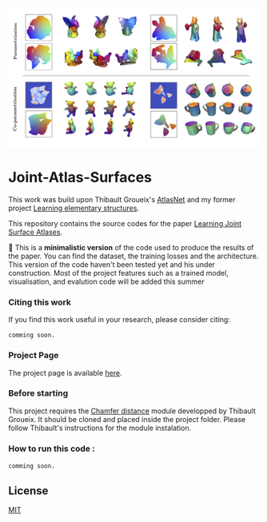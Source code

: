 ![results](Data/results.jpg)    

# Joint-Atlas-Surfaces

This work was build upon Thibault Groueix's [AtlasNet](https://github.com/ThibaultGROUEIX/AtlasNet) and my former project [Learning elementary structures](https://github.com/TheoDEPRELLE/AtlasNetV2).

This repository contains the source codes for the paper [Learning Joint Surface Atlases]().

:rotating_light: This is a **minimalistic version** of the code used to produce the results of the paper. You can find the dataset, the training losses and the architecture. This version of the code haven't been tested yet and his under construction. Most of the project features such as a trained model, visualisation, and evalution code will be added this summer 

### Citing this work

If you find this work useful in your research, please consider citing:

```
comming soon.
```

### Project Page

The project page is available [here](https://imagine.enpc.fr/~deprellt/joint-surface/).

### Before starting 
This project requires the [Chamfer distance](https://github.com/ThibaultGROUEIX/ChamferDistancePytorch) module developped by Thibault Groueix. It should be cloned and placed inside the project folder. Please follow Thibault's instructions for the module instalation.

### How to run this code :

```
comming soon.
```

## License

[MIT](https://github.com/ThibaultGROUEIX/AtlasNet/blob/master/license_MIT)
